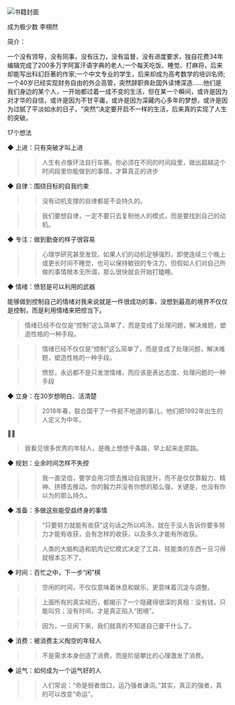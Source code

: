 <img src="https://wfqqreader-1252317822.image.myqcloud.com/cover/1/26720001/t6_26720001.jpg" alt="书籍封面" class="wr_bookCover_img">

成为极少数
李栩然

简介：

一个没有领导，没有同事，没有压力，没有监督，没有进度要求，独自花费34年编辑完成了200多万字阿富汗语字典的老人;一个每天吃饭、睡觉、打麻将，后来却能写出科幻巨著的作家;一个中文专业的学生，后来却成为高考数学的培训名师;一个40岁已经实现财务自由的外企高管，突然辞职奔赴国外读博深造......他们是我们身边的某个人，一开始都过着一成不变的生活，但在某一个瞬间，或许是因为对才华的自信，或许是因为不甘平庸，或许是因为深藏内心多年的梦想，或许是因为过腻了平淡如水的日子，“突然”决定要开启不一样的生活，后来真的实现了人生的突破。

17个想法

◆ 上进：只有突破才叫上进

>> 人生有点像环法自行车赛。你必须在不同的时间段里，做出超越这个时间段里你能做到的事情，才算真正的进步

◆ 自律：围绕目标的自我约束

>> 没有动机支撑的自律都是不会持久的。

>> 我们要想自律，一定不要只去复制他人的模式，而是要找到自己的动机。

◆ 专注：做到勤奋的样子很容易

>> 心理学研究甚至发现，如果人们的动机足够强烈，即使连续三个晚上或更长时间不睡觉，也可以保持敏锐的专注力，但假如人们对自己所做的事情根本无所谓，那么很快就会开始打瞌睡。

◆ 情绪：愤怒是可以利用的武器

能够做到控制自己的情绪对我来说就是一件很成功的事，没想到最高的境界不仅仅是控制，而是利用情绪来把控当下。
>情绪已经不仅仅是“控制”这么简单了，而是变成了处理问题，解决难题，塑造性格的一种手段。

>> 情绪已经不仅仅是“控制”这么简单了，而是变成了处理问题，解决难题，塑造性格的一种手段。

>> 愤怒，永远都不是只发泄情绪，而应该是表达态度、处理问题的一种手段

◆ 立身：在30岁想明白、活清楚

>> 2018年春，联合国干了一件挺不地道的事儿，他们把1992年出生的人定义为中年。

🐢🐢
>我看见很多优秀的年轻人，是晚上想想千条路，早上起来走原路。

◆ 规划：业余时间怎样不失控

>> 我一直坚信，要学会用习惯去推动自我提升，而不是仅仅靠毅力、精神、拼搏去推动。你的毅力并没有你想的那么强，关键是，也没有你以为的那么持久。

◆ 准备：多做这些能受益终身的事情

>> “只要努力就能有收获”这句话之所以鸡汤，就在于没人告诉你要多努力才能有收获，会有怎样的收获，以及多久才能有所收获。

>> 人类的大脑构造和肌肉记忆模式决定了工具、技能类的东西一旦习得就根本忘不了。

◆ 时间：百忙之中，下一步“闲”棋

>> 空闲的时间，不仅仅意味着休息和娱乐，更意味着沉淀与调整。

>> 上面所有的真实经历，都揭示了一个隐藏得很深的真相：没有钱，只能叫穷；没有时间，才是真正陷入“困境”。

>> 因为，一旦闲下来，我们就真的不知道自己要干什么了。

◆ 消费：被消费主义掏空的年轻人

>> 不是需求本身创造了消费，而是阶层攀比的心理激发了消费。

◆ 运气：如何成为一个运气好的人

>> 人们常说：“命是弱者借口，运乃强者谦词。”其实，真正的强者，真的可以改变“命运”。